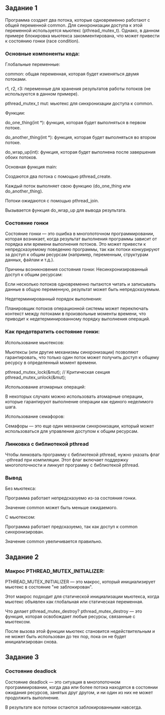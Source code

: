 ## Задание 1

Программа создает два потока, которые одновременно работают с общей переменной common.
Для синхронизации доступа к этой переменной используется мьютекс (pthread_mutex_t).
Однако, в данном примере блокировка мьютекса закомментирована, что может привести к состоянию гонки (race condition).

### Основные компоненты кода:
Глобальные переменные:

common: общая переменная, которая будет изменяться двумя потоками.

r1, r2, r3: переменные для хранения результатов работы потоков (не используются в данном примере).

pthread_mutex_t mut: мьютекс для синхронизации доступа к common.

Функции:

do_one_thing(int *): функция, которая будет выполняться в первом потоке.

do_another_thing(int *): функция, которая будет выполняться во втором потоке.

do_wrap_up(int): функция, которая будет выполнена после завершения обоих потоков.

Основная функция main:

Создаются два потока с помощью pthread_create.

Каждый поток выполняет свою функцию (do_one_thing или do_another_thing).

Потоки ожидаются с помощью pthread_join.

Вызывается функция do_wrap_up для вывода результата.

### Состояние гонки
Состояние гонки — это ошибка в многопоточном программировании, которая возникает, когда результат выполнения программы зависит от порядка или времени выполнения потоков. Это может привести к непредсказуемому поведению программы, так как потоки конкурируют за доступ к общим ресурсам (например, переменным, структурам данных, файлам и т.д.).

Причины возникновения состояния гонки:
Несинхронизированный доступ к общим ресурсам:

Если несколько потоков одновременно пытаются читать и записывать данные в общую переменную, результат может быть непредсказуемым.

Недетерминированный порядок выполнения:

Планировщик потоков операционной системы может переключать контекст между потоками в произвольные моменты времени, что приводит к недетерминированному порядку выполнения операций.

### Как предотвратить состояние гонки:
Использование мьютексов:

Мьютексы (или другие механизмы синхронизации) позволяют гарантировать, что только один поток может получить доступ к общему ресурсу в определенный момент времени.

pthread_mutex_lock(&mut);
// Критическая секция
pthread_mutex_unlock(&mut);

Использование атомарных операций:

В некоторых случаях можно использовать атомарные операции, которые гарантируют выполнение операции как единого неделимого шага.

Использование семафоров:

Семафоры — это еще один механизм синхронизации, который может использоваться для управления доступом к общим ресурсам.

### Линковка с библиотекой pthread
Чтобы линковать программу с библиотекой pthread, нужно указать флаг -pthread при компиляции. 
Этот флаг включает поддержку многопоточности и линкует программу с библиотекой pthread.

### Вывод
Без мьютекса:

Программа работает непредсказуемо из-за состояния гонки.

Значение common может быть меньше ожидаемого.

С мьютексом:

Программа работает предсказуемо, так как доступ к common синхронизирован.

Значение common увеличивается правильно.

## Задание 2

### Макрос PTHREAD_MUTEX_INITIALIZER:
PTHREAD_MUTEX_INITIALIZER — это макрос, который инициализирует мьютекс в состояние "не заблокирован".

Этот макрос подходит для статической инициализации мьютекса, когда мьютекс объявлен как глобальная или статическая переменная.

Что делает pthread_mutex_destroy?
pthread_mutex_destroy — это функция, которая освобождает любые ресурсы, связанные с мьютексом.

После вызова этой функции мьютекс становится недействительным и не может быть использован до тех пор, пока он не будет инициализирован снова.

## Задание 3

### Состояние deadlock
Состояние deadlock — это ситуация в многопоточном программировании, когда два или более потока находятся в состоянии ожидания ресурсов, 
занятых друг другом, и ни один из них не может продолжить выполнение. 

В результате все потоки остаются заблокированными навсегда.